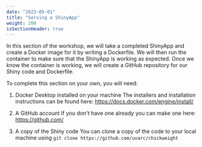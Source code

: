 ```yaml
---
date: "2023-05-01"
title: "Serving a ShinyApp"
weight: 200
isSectionHeader: true
---
```


In this section of the workshop, we will take a completed ShinyApp and create a Docker image for it by writing a Dockerfile. We will then run the container to make sure that the ShinyApp is working as expected. Once we know the container is working, we will create a GitHub repository for our Shiny code and Dockerfile.

To complete this section on your own, you will need:

1. Docker Desktop installed on your machine
    The installers and installation instructions can be found here: https://docs.docker.com/engine/install/

2. A GitHub account
    If you don't have one already you can make one here: https://github.com/

3. A copy of the Shiny code
    You can clone a copy of the code to your local machine using `git clone https://github.com/uvarc/chickweight`
